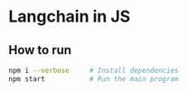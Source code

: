 # Langchain in JS

## How to run

```bash
npm i --verbose     # Install dependencies
npm start           # Run the main program
```
